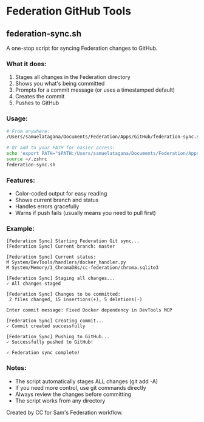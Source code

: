 # Federation GitHub Tools

## federation-sync.sh

A one-stop script for syncing Federation changes to GitHub.

### What it does:
1. Stages all changes in the Federation directory
2. Shows you what's being committed
3. Prompts for a commit message (or uses a timestamped default)
4. Creates the commit
5. Pushes to GitHub

### Usage:
```bash
# From anywhere:
/Users/samuelatagana/Documents/Federation/Apps/GitHub/federation-sync.sh

# Or add to your PATH for easier access:
echo 'export PATH="$PATH:/Users/samuelatagana/Documents/Federation/Apps/GitHub"' >> ~/.zshrc
source ~/.zshrc
federation-sync.sh
```

### Features:
- Color-coded output for easy reading
- Shows current branch and status
- Handles errors gracefully
- Warns if push fails (usually means you need to pull first)

### Example:
```
[Federation Sync] Starting Federation Git sync...
[Federation Sync] Current branch: master

[Federation Sync] Current status:
M System/DevTools/handlers/docker_handler.py
M System/Memory/1_ChromaDBs/cc-federation/chroma.sqlite3

[Federation Sync] Staging all changes...
✓ All changes staged

[Federation Sync] Changes to be committed:
 2 files changed, 15 insertions(+), 5 deletions(-)

Enter commit message: Fixed Docker dependency in DevTools MCP

[Federation Sync] Creating commit...
✓ Commit created successfully

[Federation Sync] Pushing to GitHub...
✓ Successfully pushed to GitHub!

✓ Federation sync complete!
```

### Notes:
- The script automatically stages ALL changes (git add -A)
- If you need more control, use git commands directly
- Always review the changes before committing
- The script works from any directory

Created by CC for Sam's Federation workflow.